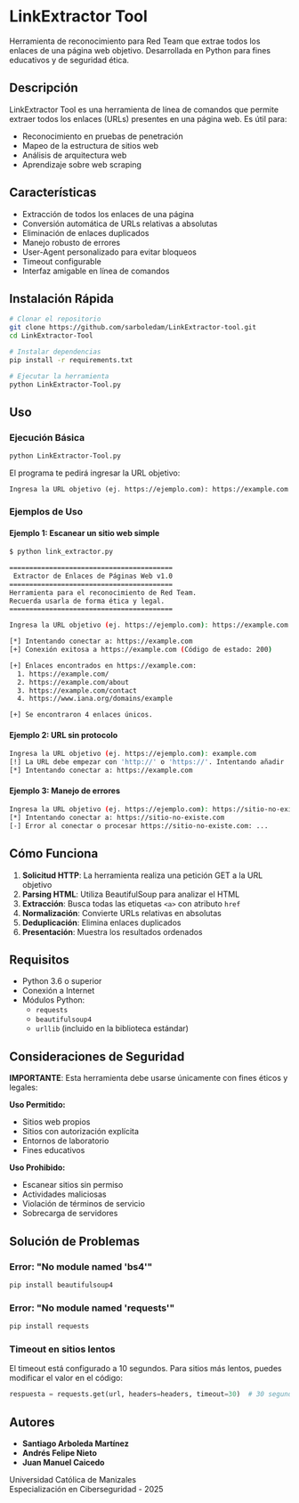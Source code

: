 # LinkExtractor Tool

Herramienta de reconocimiento para Red Team que extrae todos los enlaces de una página web objetivo. Desarrollada en Python para fines educativos y de seguridad ética.

## Descripción

LinkExtractor Tool es una herramienta de línea de comandos que permite extraer todos los enlaces (URLs) presentes en una página web. Es útil para:

-  Reconocimiento en pruebas de penetración
-  Mapeo de la estructura de sitios web
-  Análisis de arquitectura web
-  Aprendizaje sobre web scraping

## Características

-  Extracción de todos los enlaces de una página
-  Conversión automática de URLs relativas a absolutas
-  Eliminación de enlaces duplicados
-  Manejo robusto de errores
-  User-Agent personalizado para evitar bloqueos
-  Timeout configurable
-  Interfaz amigable en línea de comandos

## Instalación Rápida

```bash
# Clonar el repositorio
git clone https://github.com/sarboledam/LinkExtractor-tool.git
cd LinkExtractor-Tool

# Instalar dependencias
pip install -r requirements.txt

# Ejecutar la herramienta
python LinkExtractor-Tool.py
```

## Uso

### Ejecución Básica

```bash
python LinkExtractor-Tool.py
```

El programa te pedirá ingresar la URL objetivo:

```
Ingresa la URL objetivo (ej. https://ejemplo.com): https://example.com
```

### Ejemplos de Uso

#### Ejemplo 1: Escanear un sitio web simple

```bash
$ python link_extractor.py

=========================================
 Extractor de Enlaces de Páginas Web v1.0
=========================================
Herramienta para el reconocimiento de Red Team.
Recuerda usarla de forma ética y legal.
=========================================

Ingresa la URL objetivo (ej. https://ejemplo.com): https://example.com

[*] Intentando conectar a: https://example.com
[+] Conexión exitosa a https://example.com (Código de estado: 200)

[+] Enlaces encontrados en https://example.com:
  1. https://example.com/
  2. https://example.com/about
  3. https://example.com/contact
  4. https://www.iana.org/domains/example

[+] Se encontraron 4 enlaces únicos.
```

#### Ejemplo 2: URL sin protocolo

```bash
Ingresa la URL objetivo (ej. https://ejemplo.com): example.com
[!] La URL debe empezar con 'http://' o 'https://'. Intentando añadir 'https://'...
[*] Intentando conectar a: https://example.com
```

#### Ejemplo 3: Manejo de errores

```bash
Ingresa la URL objetivo (ej. https://ejemplo.com): https://sitio-no-existe.com
[*] Intentando conectar a: https://sitio-no-existe.com
[-] Error al conectar o procesar https://sitio-no-existe.com: ...
```

## Cómo Funciona

1. **Solicitud HTTP**: La herramienta realiza una petición GET a la URL objetivo
2. **Parsing HTML**: Utiliza BeautifulSoup para analizar el HTML
3. **Extracción**: Busca todas las etiquetas `<a>` con atributo `href`
4. **Normalización**: Convierte URLs relativas en absolutas
5. **Deduplicación**: Elimina enlaces duplicados
6. **Presentación**: Muestra los resultados ordenados

## Requisitos

- Python 3.6 o superior
- Conexión a Internet
- Módulos Python:
  - `requests`
  - `beautifulsoup4`
  - `urllib` (incluido en la biblioteca estándar)

## Consideraciones de Seguridad

**IMPORTANTE**: Esta herramienta debe usarse únicamente con fines éticos y legales:

**Uso Permitido:**
- Sitios web propios
- Sitios con autorización explícita
- Entornos de laboratorio
- Fines educativos

**Uso Prohibido:**
- Escanear sitios sin permiso
- Actividades maliciosas
- Violación de términos de servicio
- Sobrecarga de servidores

## Solución de Problemas

### Error: "No module named 'bs4'"
```bash
pip install beautifulsoup4
```

### Error: "No module named 'requests'"
```bash
pip install requests
```

### Timeout en sitios lentos
El timeout está configurado a 10 segundos. Para sitios más lentos, puedes modificar el valor en el código:
```python
respuesta = requests.get(url, headers=headers, timeout=30)  # 30 segundos
```

## Autores

- **Santiago Arboleda Martínez**
- **Andrés Felipe Nieto**
- **Juan Manuel Caicedo**

Universidad Católica de Manizales  
Especialización en Ciberseguridad - 2025